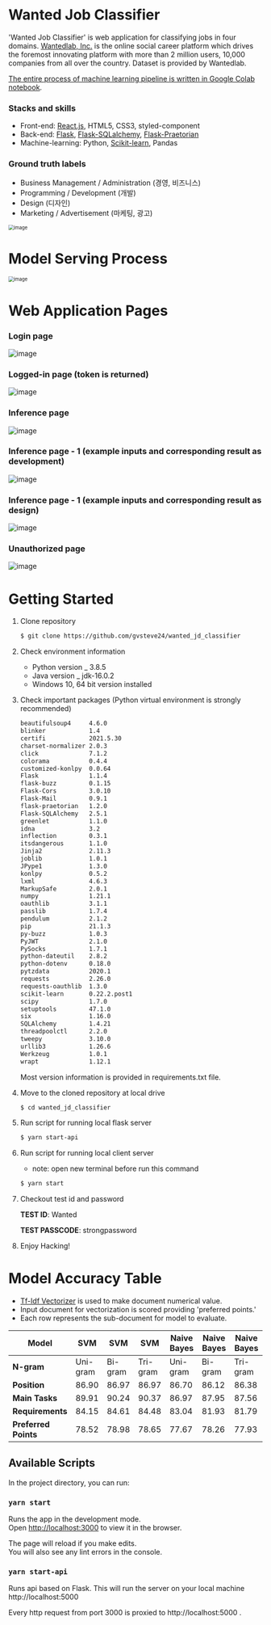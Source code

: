 # Wanted Job Classifier

'Wanted Job Classifier' is web application for classifying jobs in four domains. [Wantedlab, Inc.](https://www.wanted.co.kr/) is the online social career platform which drives the foremost innovating platform with more than 2 million users,  10,000 companies from all over the country. Dataset is provided by Wantedlab.

[The entire process of machine learning pipeline is written in Google Colab notebook](https://github.com/gvsteve24/wanted_jd_classifier/blob/master/wanted_lab_0722_accuracy_trigram.ipynb).

### Stacks and skills

* Front-end: [React.js](https://reactjs.org/), HTML5, CSS3, styled-component
* Back-end: [Flask](https://flask.palletsprojects.com/en/2.0.x/), [Flask-SQLalchemy](https://flask-sqlalchemy.palletsprojects.com/en/2.x/), [Flask-Praetorian](https://flask-praetorian.readthedocs.io/en/latest/)
* Machine-learning: Python, [Scikit-learn](https://scikit-learn.org/stable/), Pandas

### Ground truth labels

* Business Management / Administration (경영, 비즈니스)
* Programming / Development (개발)
* Design (디자인)
* Marketing / Advertisement (마케팅, 광고)

<img src="https://user-images.githubusercontent.com/28102768/126655568-e328d023-4623-49ec-b43c-fe57d9ec3018.png" alt="image" style="zoom: 67%;" />



# Model Serving Process

<img src="https://user-images.githubusercontent.com/28102768/126660446-ac81cfd6-5255-4a7e-9961-05ff14d6fe13.png" alt="image" style="zoom: 67%;" />



# Web Application Pages

### Login page

![image](https://user-images.githubusercontent.com/28102768/126637924-88f56e9b-52d7-4791-9e13-13a8a1d58d67.png)

### Logged-in page (token is returned)

![image](https://user-images.githubusercontent.com/28102768/126638290-46140dbb-537b-432b-a654-5af54bd4ae8f.png)

### Inference page

![image](https://user-images.githubusercontent.com/28102768/126661513-6efd1b8c-41c0-4892-b62f-85fd273d230e.png)

### Inference page - 1 (example inputs and corresponding result as development)

![image](https://user-images.githubusercontent.com/28102768/126637822-05d2f8d1-593b-4e16-bf9f-b3a2b75e0a4e.png)

### Inference page - 1 (example inputs and corresponding result as design)

![image](https://user-images.githubusercontent.com/28102768/126638715-7e1c6c10-e792-4085-be20-a340f7e091c6.png)

### Unauthorized page

![image](https://user-images.githubusercontent.com/28102768/126661299-b1e6ebb0-382e-4772-a966-0b202e6355b8.png)

# Getting Started

1. Clone repository

   ```bash
   $ git clone https://github.com/gvsteve24/wanted_jd_classifier
   ```

2. Check environment information 

   * Python version _ 3.8.5
   * Java version _ jdk-16.0.2
   * Windows 10, 64 bit version installed

3. Check important packages (Python virtual environment is strongly recommended)

   ```bash
   beautifulsoup4     4.6.0
   blinker            1.4
   certifi            2021.5.30
   charset-normalizer 2.0.3
   click              7.1.2
   colorama           0.4.4
   customized-konlpy  0.0.64
   Flask              1.1.4
   flask-buzz         0.1.15
   Flask-Cors         3.0.10
   Flask-Mail         0.9.1
   flask-praetorian   1.2.0
   Flask-SQLAlchemy   2.5.1
   greenlet           1.1.0
   idna               3.2
   inflection         0.3.1
   itsdangerous       1.1.0
   Jinja2             2.11.3
   joblib             1.0.1
   JPype1             1.3.0
   konlpy             0.5.2
   lxml               4.6.3
   MarkupSafe         2.0.1
   numpy              1.21.1
   oauthlib           3.1.1
   passlib            1.7.4
   pendulum           2.1.2
   pip                21.1.3
   py-buzz            1.0.3
   PyJWT              2.1.0
   PySocks            1.7.1
   python-dateutil    2.8.2
   python-dotenv      0.18.0
   pytzdata           2020.1
   requests           2.26.0
   requests-oauthlib  1.3.0
   scikit-learn       0.22.2.post1
   scipy              1.7.0
   setuptools         47.1.0
   six                1.16.0
   SQLAlchemy         1.4.21
   threadpoolctl      2.2.0
   tweepy             3.10.0
   urllib3            1.26.6
   Werkzeug           1.0.1
   wrapt              1.12.1
   ```

   Most version information is provided in requirements.txt file.

4. Move to the cloned repository at local drive

   ```bash
   $ cd wanted_jd_classifier
   ```

5. Run script for running local flask server

   ```bash
   $ yarn start-api
   ```

6. Run script for running local client server

   * note: open new terminal before run this command

   ```bash
   $ yarn start
   ```

7. Checkout test id and password

   **TEST ID**: Wanted

   **TEST PASSCODE**: strongpassword

8. Enjoy Hacking!



# Model Accuracy Table 

* [Tf-Idf Vectorizer](https://scikit-learn.org/stable/modules/generated/sklearn.feature_extraction.text.TfidfVectorizer.html#sklearn-feature-extraction-text-tfidfvectorizer) is used to make document numerical value.
* Input document for vectorization is scored providing 'preferred points.'
* Each row represents the sub-document for model to evaluate.

| Model                | SVM      | SVM     | SVM      | Naive Bayes | Naive Bayes | Naive Bayes |
| -------------------- | -------- | ------- | -------- | ----------- | ----------- | ----------- |
| **N-gram**           | Uni-gram | Bi-gram | Tri-gram | Uni-gram    | Bi-gram     | Tri-gram    |
| **Position**         | 86.90    | 86.97   | 86.97    | 86.70       | 86.12       | 86.38       |
| **Main Tasks**       | 89.91    | 90.24   | 90.37    | 86.97       | 87.95       | 87.56       |
| **Requirements**     | 84.15    | 84.61   | 84.48    | 83.04       | 81.93       | 81.79       |
| **Preferred Points** | 78.52    | 78.98   | 78.65    | 77.67       | 78.26       | 77.93       |



## Available Scripts

In the project directory, you can run:

### `yarn start`

Runs the app in the development mode.\
Open [http://localhost:3000](http://localhost:3000) to view it in the browser.

The page will reload if you make edits.\
You will also see any lint errors in the console.

### `yarn start-api`

Runs api based on Flask. This will run the server on your local machine http://localhost:5000 

Every http request from port 3000 is proxied to http://localhost:5000 .


